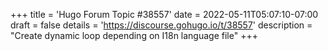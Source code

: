 +++
title = 'Hugo Forum Topic #38557'
date = 2022-05-11T05:07:10-07:00
draft = false
details = 'https://discourse.gohugo.io/t/38557'
description = "Create dynamic loop depending on I18n language file"
+++
